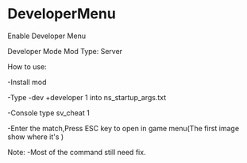 # DeveloperMenu
Enable Developer Menu

Developer Mode
Mod Type: Server

How to use:

-Install mod

-Type -dev +developer 1 into ns_startup_args.txt

-Console type sv_cheat 1

-Enter the match,Press ESC key to open in game menu(The first image show where it's )


Note:
-Most of the command still need fix.
